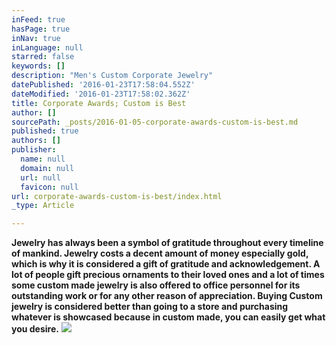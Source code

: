```yaml
---
inFeed: true
hasPage: true
inNav: true
inLanguage: null
starred: false
keywords: []
description: "Men's Custom Corporate Jewelry"
datePublished: '2016-01-23T17:58:04.552Z'
dateModified: '2016-01-23T17:58:02.362Z'
title: Corporate Awards; Custom is Best
author: []
sourcePath: _posts/2016-01-05-corporate-awards-custom-is-best.md
published: true
authors: []
publisher:
  name: null
  domain: null
  url: null
  favicon: null
url: corporate-awards-custom-is-best/index.html
_type: Article

---
```

**Jewelry has always been a symbol of gratitude throughout every timeline of mankind. Jewelry costs a decent amount of money especially gold, which is why it is considered a gift of gratitude and acknowledgement. A lot of people gift precious ornaments to their loved ones and a lot of times some custom made jewelry is also offered to office personnel for its outstanding work or for any other reason of appreciation. Buying Custom jewelry is considered better than going to a store and purchasing whatever is showcased because in custom made, you can easily get what you desire.**
![](https://s3-us-west-2.amazonaws.com/the-grid-img/p/b576714fdd6b9210fdd8bb7fb71048a52e91e655.jpg)